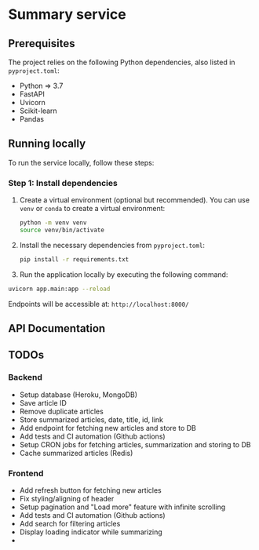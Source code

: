 # Summary service

## Prerequisites

The project relies on the following Python dependencies, also listed in `pyproject.toml`:

- Python => 3.7
- FastAPI
- Uvicorn
- Scikit-learn
- Pandas

## Running locally

To run the service locally, follow these steps:

### Step 1: Install dependencies

1. Create a virtual environment (optional but recommended). You can use `venv` or `conda` to create a virtual
   environment:

    ```bash
    python -m venv venv
    source venv/bin/activate
    ```


2. Install the necessary dependencies from `pyproject.toml`:

   ```bash
   pip install -r requirements.txt 
   ```

3. Run the application locally by executing the following command:

```bash
uvicorn app.main:app --reload
```

Endpoints will be accessible at: `http://localhost:8000/`

## API Documentation

## TODOs

### Backend

- Setup database (Heroku, MongoDB)
- Save article ID
- Remove duplicate articles
- Store summarized articles, date, title, id, link
- Add endpoint for fetching new articles and store to DB
- Add tests and CI automation (Github actions)
- Setup CRON jobs for fetching articles, summarization and storing to DB
- Cache summarized articles (Redis)

### Frontend

- Add refresh button for fetching new articles
- Fix styling/aligning of header
- Setup pagination and "Load more" feature with infinite scrolling
- Add tests and CI automation (Github actions)
- Add search for filtering articles
- Display loading indicator while summarizing
- 
